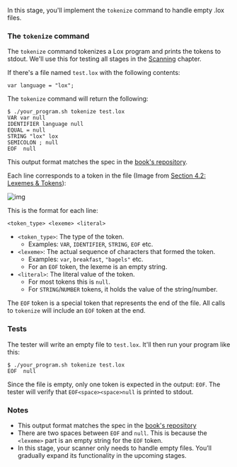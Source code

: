 In this stage, you'll implement the `tokenize` command to handle empty .lox files.

### The `tokenize` command

The `tokenize` command tokenizes a Lox program and prints the tokens to stdout. We'll use this for testing
all stages in the [Scanning](https://craftinginterpreters.com/scanning.html) chapter.

If there's a file named `test.lox` with the following contents:

```
var language = "lox";
```

The `tokenize` command will return the following:

```
$ ./your_program.sh tokenize test.lox
VAR var null
IDENTIFIER language null
EQUAL = null
STRING "lox" lox
SEMICOLON ; null
EOF  null
```

This output format matches the spec in the [book's repository](https://github.com/munificent/craftinginterpreters/tree/01e6f5b8f3e5dfa65674c2f9cf4700d73ab41cf8/test/scanning).

Each line corresponds to a token in the file (Image from [Section 4.2: Lexemes & Tokens](https://craftinginterpreters.com/scanning.html#lexemes-and-tokens)):

![img](https://craftinginterpreters.com/image/scanning/lexemes.png)

This is the format for each line:

```
<token_type> <lexeme> <literal>
```

- `<token_type>`: The type of the token.
  - Examples: `VAR`, `IDENTIFIER`, `STRING`, `EOF` etc.
- `<lexeme>`: The actual sequence of characters that formed the token.
  - Examples: `var`, `breakfast`, `"bagels"` etc.
  - For an `EOF` token, the lexeme is an empty string.
- `<literal>`: The literal value of the token.
  - For most tokens this is `null`.
  - For `STRING`/`NUMBER` tokens, it holds the value of the string/number.

The `EOF` token is a special token that represents the end of the file. All calls to `tokenize` will include an `EOF` token at the end.

### Tests

The tester will write an empty file to `test.lox`. It'll then run your program like this:

```
$ ./your_program.sh tokenize test.lox
EOF  null
```

Since the file is empty, only one token is expected in the output: `EOF`. The tester will verify that `EOF<space><space>null` is printed to stdout.

### Notes

- This output format matches the spec in the [book's repository](https://github.com/munificent/craftinginterpreters/tree/01e6f5b8f3e5dfa65674c2f9cf4700d73ab41cf8/test/scanning)
- There are two spaces between `EOF` and `null`. This is because the `<lexeme>` part is an empty string for the `EOF` token.
- In this stage, your scanner only needs to handle empty files. You’ll gradually expand its functionality in the upcoming stages.
